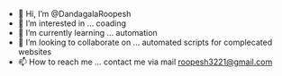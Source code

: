 - 👋 Hi, I’m @DandagalaRoopesh
- 👀 I’m interested in ... coading
- 🌱 I’m currently learning ... automation
- 💞️ I’m looking to collaborate on ... automated scripts for complecated websites
- 📫 How to reach me ... contact me via mail roopesh3221@gmail.com

<!---
DandagalaRoopesh/DandagalaRoopesh is a ✨ special ✨ repository because its `README.md` (this file) appears on your GitHub profile.
You can click the Preview link to take a look at your changes.
--->

